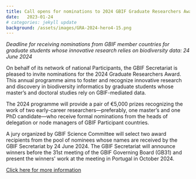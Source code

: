 ```yaml
---
title: Call opens for nominations to 2024 GBIF Graduate Researchers Award
date:   2023-01-24
# categories: jekyll update
background: /assets/images/GRA-2024-hero4-15.png
---
```


*Deadline for receiving nominations from GBIF member countries for graduate students whose innovative research relies on biodiversity data: 24 June 2024*

On behalf of its network of national Participants, the GBIF Secretariat is pleased to invite nominations for the 2024 Graduate Researchers Award.
This annual programme aims to foster and recognize innovative research and discovery in biodiversity informatics by graduate students whose master’s
and doctoral studies rely on GBIF-mediated data.

The 2024 programme will provide a pair of €5,000 prizes recognizing the work of two early-career researchers—preferably, one master’s 
and one PhD candidate—who receive formal nominations from the heads of delegation or node managers of GBIF Participant countries.

A jury organized by GBIF Science Committee will select two award recipients from the pool of nominees whose names are received by the 
GBIF Secretariat by 24 June 2024. The GBIF Secretariat will announce winners before the 31st meeting of the GBIF Governing Board (GB31) and
present the winners' work at the meeting in Portugal in October 2024.

[Click here for more information](https://www.gbif.org/news/0YedTUAf3Nk14JKZqBn0a/call-opens-for-nominations-to-2024-gbif-graduate-researchers-award)


